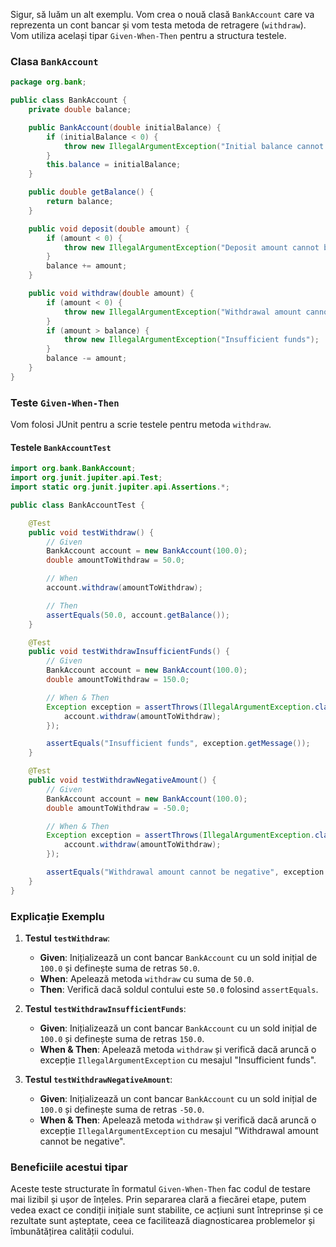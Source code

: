 Sigur, să luăm un alt exemplu. Vom crea o nouă clasă `BankAccount` care va reprezenta un cont bancar și vom testa metoda de retragere (`withdraw`). Vom utiliza același tipar `Given-When-Then` pentru a structura testele.

### Clasa `BankAccount`

```java
package org.bank;

public class BankAccount {
    private double balance;

    public BankAccount(double initialBalance) {
        if (initialBalance < 0) {
            throw new IllegalArgumentException("Initial balance cannot be negative");
        }
        this.balance = initialBalance;
    }

    public double getBalance() {
        return balance;
    }

    public void deposit(double amount) {
        if (amount < 0) {
            throw new IllegalArgumentException("Deposit amount cannot be negative");
        }
        balance += amount;
    }

    public void withdraw(double amount) {
        if (amount < 0) {
            throw new IllegalArgumentException("Withdrawal amount cannot be negative");
        }
        if (amount > balance) {
            throw new IllegalArgumentException("Insufficient funds");
        }
        balance -= amount;
    }
}
```

### Teste `Given-When-Then`

Vom folosi JUnit pentru a scrie testele pentru metoda `withdraw`.

#### Testele `BankAccountTest`

```java
import org.bank.BankAccount;
import org.junit.jupiter.api.Test;
import static org.junit.jupiter.api.Assertions.*;

public class BankAccountTest {

    @Test
    public void testWithdraw() {
        // Given
        BankAccount account = new BankAccount(100.0);
        double amountToWithdraw = 50.0;

        // When
        account.withdraw(amountToWithdraw);

        // Then
        assertEquals(50.0, account.getBalance());
    }

    @Test
    public void testWithdrawInsufficientFunds() {
        // Given
        BankAccount account = new BankAccount(100.0);
        double amountToWithdraw = 150.0;

        // When & Then
        Exception exception = assertThrows(IllegalArgumentException.class, () -> {
            account.withdraw(amountToWithdraw);
        });

        assertEquals("Insufficient funds", exception.getMessage());
    }

    @Test
    public void testWithdrawNegativeAmount() {
        // Given
        BankAccount account = new BankAccount(100.0);
        double amountToWithdraw = -50.0;

        // When & Then
        Exception exception = assertThrows(IllegalArgumentException.class, () -> {
            account.withdraw(amountToWithdraw);
        });

        assertEquals("Withdrawal amount cannot be negative", exception.getMessage());
    }
}
```

### Explicație Exemplu

1. **Testul `testWithdraw`**:
    - **Given**: Inițializează un cont bancar `BankAccount` cu un sold inițial de `100.0` și definește suma de retras `50.0`.
    - **When**: Apelează metoda `withdraw` cu suma de `50.0`.
    - **Then**: Verifică dacă soldul contului este `50.0` folosind `assertEquals`.

2. **Testul `testWithdrawInsufficientFunds`**:
    - **Given**: Inițializează un cont bancar `BankAccount` cu un sold inițial de `100.0` și definește suma de retras `150.0`.
    - **When & Then**: Apelează metoda `withdraw` și verifică dacă aruncă o excepție `IllegalArgumentException` cu mesajul "Insufficient funds".

3. **Testul `testWithdrawNegativeAmount`**:
    - **Given**: Inițializează un cont bancar `BankAccount` cu un sold inițial de `100.0` și definește suma de retras `-50.0`.
    - **When & Then**: Apelează metoda `withdraw` și verifică dacă aruncă o excepție `IllegalArgumentException` cu mesajul "Withdrawal amount cannot be negative".

### Beneficiile acestui tipar

Aceste teste structurate în formatul `Given-When-Then` fac codul de testare mai lizibil și ușor de înțeles. Prin separarea clară a fiecărei etape, putem vedea exact ce condiții inițiale sunt stabilite, ce acțiuni sunt întreprinse și ce rezultate sunt așteptate, ceea ce facilitează diagnosticarea problemelor și îmbunătățirea calității codului.
